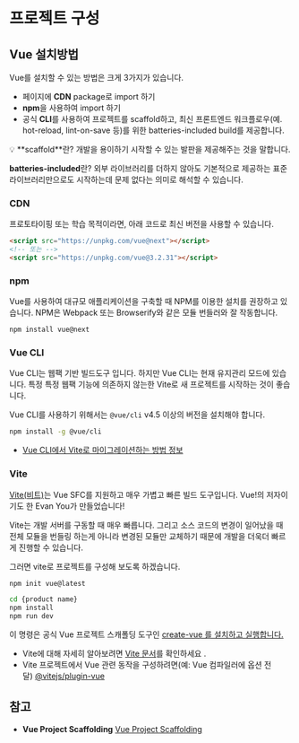 # 프로젝트 구성

## Vue 설치방법


Vue를 설치할 수 있는 방법은 크게 3가지가 있습니다. 

- 페이지에 **CDN** package로 import 하기
- **npm**을 사용하여 import 하기
- 공식 **CLI**를 사용하여 프로젝트를 scaffold하고, 최신 프론트엔드 워크플로우(예. hot-reload, lint-on-save 등)를 위한 batteries-included build를 제공합니다.

<aside>
💡 **scaffold**란? 개발을 용이하기 시작할 수 있는 발판을 제공해주는 것을 말합니다.

**batteries-included**란? 외부 라이브러리를 더하지 않아도 기본적으로 제공하는 표준 라이브러리만으로도 시작하는데 문제 없다는 의미로 해석할 수 있습니다.

</aside>

### CDN

프로토타이핑 또는 학습 목적이라면, 아래 코드로 최신 버전을 사용할 수 있습니다.

```html
<script src="https://unpkg.com/vue@next"></script>
<!-- 또는 -->
<script src="https://unpkg.com/vue@3.2.31"></script>
```

### npm

Vue를 사용하여 대규모 애플리케이션을 구축할 때 NPM를 이용한 설치를 권장하고 있습니다. NPM은 Webpack 또는 Browserify와 같은 모듈 번들러와 잘 작동합니다.

```bash
npm install vue@next
```

### Vue CLI

Vue CLI는 웹팩 기반 빌드도구 입니다. 하지만 Vue CLI는 현재 유지관리 모드에 있습니다. 특정 특정 웹팩 기능에 의존하지 않는한 Vite로 새 프로젝트를 시작하는 것이 좋습니다.

Vue CLI를 사용하기 위해서는 `@vue/cli` v4.5 이상의 버전을 설치해야 합니다.

```bash
npm install -g @vue/cli
```

- [Vue CLI에서 Vite로 마이그레이션하는 방법 정보](https://vuejs.org/guide/scaling-up/tooling.html#project-scaffolding)

### Vite

[Vite(비트)](https://github.com/vitejs/vite)는 Vue SFC를 지원하고 매우 가볍고 빠른 빌드 도구입니다. Vue!의 저자이기도 한 Evan You가 만들었습니다!

Vite는 개발 서버를 구동할 때 매우 빠릅니다. 그리고 소스 코드의 변경이 일어났을 때 전체 모듈을 번들링 하는게 아니라 변경된 모듈만 교체하기 때문에 개발을 더욱더 빠르게 진행할 수 있습니다.

그러면 vite로 프로젝트를 구성해 보도록 하겠습니다.

```bash
npm init vue@latest
```

```bash
cd {product name}
npm install
npm run dev
```

이 명령은 공식 Vue 프로젝트 스캐폴딩 도구인 [create-vue 를 설치하고 실행합니다.](https://github.com/vuejs/create-vue)

- Vite에 대해 자세히 알아보려면 [Vite 문서](https://vitejs.dev/)를 확인하세요 .
- Vite 프로젝트에서 Vue 관련 동작을 구성하려면(예: Vue 컴파일러에 옵션 전달) [@vitejs/plugin-vue](https://github.com/vitejs/vite/tree/main/packages/plugin-vue#readme)

## 참고

- **Vue Project Scaffolding**
  [Vue Project Scaffolding](https://vuejs.org/guide/scaling-up/tooling.html#project-scaffolding)